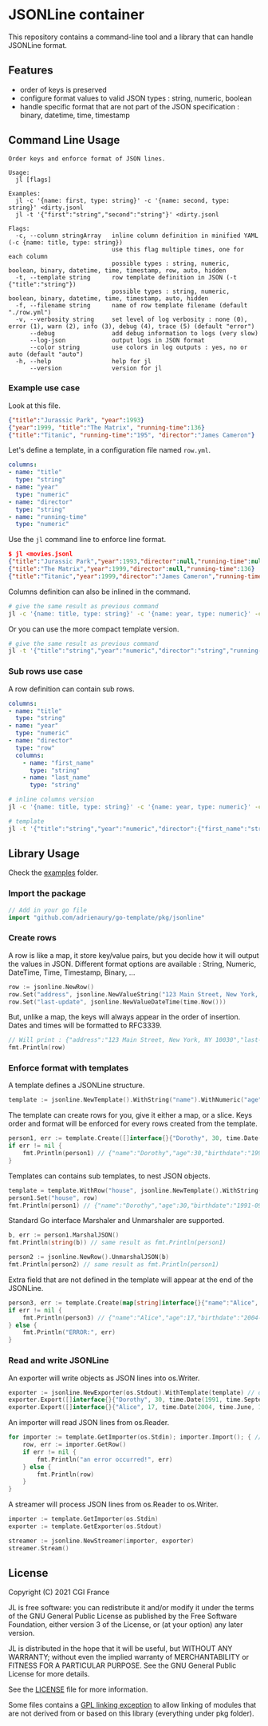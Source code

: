 # JSONLine container

This repository contains a command-line tool and a library that can handle JSONLine format.

## Features

- order of keys is preserved
- configure format values to valid JSON types : string, numeric, boolean
- handle specific format that are not part of the JSON specification : binary, datetime, time, timestamp

## Command Line Usage

```text
Order keys and enforce format of JSON lines.

Usage:
  jl [flags]

Examples:
  jl -c '{name: first, type: string}' -c '{name: second, type: string}' <dirty.jsonl
  jl -t '{"first":"string","second":"string"}' <dirty.jsonl

Flags:
  -c, --column stringArray   inline column definition in minified YAML (-c {name: title, type: string})
                             use this flag multiple times, one for each column
                             possible types : string, numeric, boolean, binary, datetime, time, timestamp, row, auto, hidden
  -t, --template string      row template definition in JSON (-t {"title":"string"})
                             possible types : string, numeric, boolean, binary, datetime, time, timestamp, auto, hidden
  -f, --filename string      name of row template filename (default "./row.yml")
  -v, --verbosity string     set level of log verbosity : none (0), error (1), warn (2), info (3), debug (4), trace (5) (default "error")
      --debug                add debug information to logs (very slow)
      --log-json             output logs in JSON format
      --color string         use colors in log outputs : yes, no or auto (default "auto")
  -h, --help                 help for jl
      --version              version for jl
```

### Example use case

Look at this file.

```json
{"title":"Jurassic Park", "year":1993}
{"year":1999, "title":"The Matrix", "running-time":136}
{"title":"Titanic", "running-time":"195", "director":"James Cameron"}
```

Let's define a template, in a configuration file named `row.yml`.

```yaml
columns:
- name: "title"
  type: "string"
- name: "year"
  type: "numeric"
- name: "director"
  type: "string"
- name: "running-time"
  type: "numeric"
```

Use the `jl` command line to enforce line format.

```json
$ jl <movies.jsonl
{"title":"Jurassic Park","year":1993,"director":null,"running-time":null}
{"title":"The Matrix","year":1999,"director":null,"running-time":136}
{"title":"Titanic","year":1999,"director":"James Cameron","running-time":195}
```

Columns definition can also be inlined in the command.

```bash
# give the same result as previous command
jl -c '{name: title, type: string}' -c '{name: year, type: numeric}' -c '{name: director, type: string}' -c '{name: running-time, type: numeric}' <movies.jsonl
```

Or you can use the more compact template version.

```bash
# give the same result as previous command
jl -t '{"title":"string","year":"numeric","director":"string","running-time":"numeric"}' <movies.jsonl
```

### Sub rows use case

A row definition can contain sub rows.

```yaml
columns:
- name: "title"
  type: "string"
- name: "year"
  type: "numeric"
- name: "director"
  type: "row"
  columns:
    - name: "first_name"
      type: "string"
    - name: "last_name"
      type: "string"
```

```bash
# inline columns version
jl -c '{name: title, type: string}' -c '{name: year, type: numeric}' -c '{name: director, type: row, columns: [{name: first_name, type: string}, {name: last_name, type: string}]}' <movies.jsonl
```

```bash
# template
jl -t '{"title":"string","year":"numeric","director":{"first_name":"string","last_name":"string"}}' <movies.jsonl
```

## Library Usage

Check the [examples](examples/) folder.

### Import the package

```go
// Add in your go file
import "github.com/adrienaury/go-template/pkg/jsonline"
```

### Create rows

A row is like a map, it store key/value pairs, but you decide how it will output the values in JSON.
Different format options are available : String, Numeric, DateTime, Time, Timestamp, Binary, ...

```go
row := jsonline.NewRow()
row.Set("address", jsonline.NewValueString("123 Main Street, New York, NY 10030"))
row.Set("last-update", jsonline.NewValueDateTime(time.Now()))
```

But, unlike a map, the keys will always appear in the order of insertion.
Dates and times will be formatted to RFC3339.

```go
// Will print : {"address":"123 Main Street, New York, NY 10030","last-update":"2021-09-25T08:51:10+02:00"}
fmt.Println(row)
```

### Enforce format with templates

 A template defines a JSONLine structure.

```go
template := jsonline.NewTemplate().WithString("name").WithNumeric("age").WithDateTime("birthdate")
```

The template can create rows for you, give it either a map, or a slice.
Keys order and format will be enforced for every rows created from the template.

```go
person1, err := template.Create([]interface{}{"Dorothy", 30, time.Date(1991, time.September, 24, 21, 21, 0, 0, time.UTC)})
if err != nil {
    fmt.Println(person1) // {"name":"Dorothy","age":30,"birthdate":"1991-09-24T21:21:00Z"}
}
```

Templates can contains sub templates, to nest JSON objects.

```go
template = template.WithRow("house", jsonline.NewTemplate().WithString("address").WithDateTime("last-update"))
person1.Set("house", row)
fmt.Println(person1) // {"name":"Dorothy","age":30,"birthdate":"1991-09-24T21:21:00Z","house":{"address":"123 Main Street, New York, NY 10030","last-update":"2021-09-25T09:22:54+02:00"}}
```

Standard Go interface Marshaler and Unmarshaler are supported.

```go
b, err := person1.MarshalJSON()
fmt.Println(string(b)) // same result as fmt.Println(person1)

person2 := jsonline.NewRow().UnmarshalJSON(b)
fmt.Println(person2) // same result as fmt.Println(person1)
```

Extra field that are not defined in the template will appear at the end of the JSONLine.

```go
person3, err := template.Create(map[string]interface{}{"name":"Alice", "extra":true, "age":17, "birthdate":time.Date(2004, time.June, 15, 21, 8, 47, 0, time.UTC)})
if err != nil {
    fmt.Println(person3) // {"name":"Alice","age":17,"birthdate":"2004-06-15T21:08:47Z","extra":true}
} else {
    fmt.Println("ERROR:", err)
}
```

### Read and write JSONLine

An exporter will write objects as JSON lines into os.Writer.

```go
exporter := jsonline.NewExporter(os.Stdout).WithTemplate(template) // or template.GetExporter(os.Stdout)
exporter.Export([]interface{}{"Dorothy", 30, time.Date(1991, time.September, 24, 21, 21, 0, 0, time.UTC)})
exporter.Export([]interface{}{"Alice", 17, time.Date(2004, time.June, 15, 21, 8, 47, 0, time.UTC)})
```

An importer will read JSON lines from os.Reader.

```go
for importer := template.GetImporter(os.Stdin); importer.Import(); { // or importer := jsonline.NewImporter(os.Stdin).WithTemplate(template)
    row, err := importer.GetRow()
    if err != nil {
        fmt.Println("an error occurred!", err)
    } else {
        fmt.Println(row)
    }
}
```

A streamer will process JSON lines from os.Reader to os.Writer.

```go
importer := template.GetImporter(os.Stdin)
exporter := template.GetExporter(os.Stdout)

streamer := jsonline.NewStreamer(importer, exporter)
streamer.Stream()
```

## License

Copyright (C) 2021 CGI France

JL is free software: you can redistribute it and/or modify it under the terms of the GNU General Public License as published by the Free Software Foundation, either version 3 of the License, or (at your option) any later version.

JL is distributed in the hope that it will be useful, but WITHOUT ANY WARRANTY; without even the implied warranty of MERCHANTABILITY or FITNESS FOR A PARTICULAR PURPOSE. See the GNU General Public License for more details.

See the [LICENSE](LICENSE) file for more information.

Some files contains a [GPL linking exception](https://en.wikipedia.org/wiki/GPL_linking_exception) to allow linking of modules that are not derived from or based on this library (everything under pkg folder).
